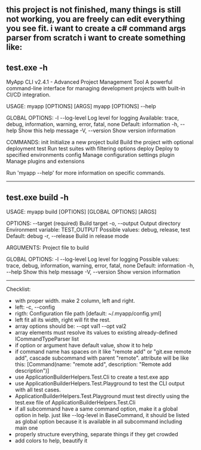 this project is not finished, many things is still not working, you are freely can edit everything you see fit.
i want to create a c# command args parser from scratch
i want to create something like:
---------------------------------------------------------------------
test.exe -h
---------------------------------------------------------------------
MyApp CLI v2.4.1 - Advanced Project Management Tool
A powerful command-line interface for managing development projects with built-in CI/CD integration.

USAGE:
    myapp [OPTIONS] <COMMAND> [ARGS]
    myapp [OPTIONS] <COMMAND> --help

GLOBAL OPTIONS:
    -l  --log-level <log-level>     Log level for logging
                                    Available: trace, debug, information, warning, error,
                                        fatal, none
                                    Default: information
    -h, --help                      Show this help message
    -V, --version                   Show version information

COMMANDS:
    init        Initialize a new project
    build       Build the project with optional deployment
    test        Run test suites with filtering options
    deploy      Deploy to specified environments
    config      Manage configuration settings
    plugin      Manage plugins and extensions

Run 'myapp <command> --help' for more information on specific commands.

---------------------------------------------------------------------
test.exe build -h
---------------------------------------------------------------------
USAGE:
    myapp build [OPTIONS] [GLOBAL OPTIONS] [ARGS]

OPTIONS:
    --target <target> (required)    Build target 
    -o, --output <TEXT>             Output directory
                                    Environment variable: TEST_OUTPUT
                                    Possible values: debug, release, test
                                    Default: debug
    -r, --release                   Build in release mode

ARGUMENTS:
    <project>                       Project file to build

GLOBAL OPTIONS:
    -l  --log-level <log-level>     Log level for logging
                                    Possible values: trace, debug, information, warning, error,
                                        fatal, none
                                    Default: information
    -h, --help                      Show this help message
    -V, --version                   Show version information

---------------------------------------------------------------------

Checklist:
* with proper width. make 2 column, left and right.
* left: -c, --config <FILE>
* rigth: Configuration file path [default: ~/.myapp/config.yml]
* left fit all its width, right will fit the rest.
* array options should be: --opt val1 --opt val2
* array elements must resolve its values to existing already-defined ICommandTypeParser list
* if option or argument have default value, show it to help
* if command name has spaces on it like "remote add" or "git.exe remote add", cascade subcommand with parent "remote". attribute will be like this: [Command(name: "remote add", description: "Remote add description")]
* use ApplicationBuilderHelpers.Test.Cli to create a test.exe app
* use ApplicationBuilderHelpers.Test.Playground to test the CLI output with all test cases.
* ApplicationBuilderHelpers.Test.Playground must test directly using the test.exe file of ApplicationBuilderHelpers.Test.Cli
* if all subcommand have a same command option, make it a global option in help. just like --log-level in BaseCommand, it should be listed as global option because it is available in all subcommand including main one
* properly structure everything, separate things if they get crowded
* add colors to help, beautify it
